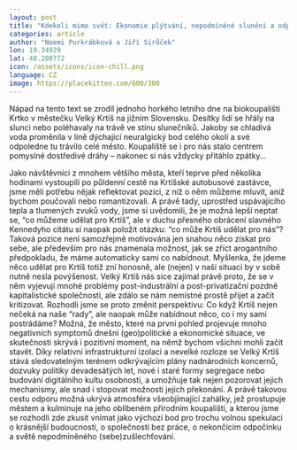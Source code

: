 ```yaml
---
layout: post
title: "Kdekoli mimo svět: Ekonomie plýtvání, nepodmíněné slunění a odpočinek jako zbraň"
categories: article
author: "Noemi Purkrábková a Jiří Sirůček"
lon: 19.34929
lat: 48.208772
icon: /assets/icons/icon-chill.png
language: CZ
image: https://placekitten.com/600/300
---
```


Nápad na tento text se zrodil jednoho horkého letního dne na biokoupališti Krtko v městečku Velký Krtíš na jižním Slovensku. Desítky lidí se hřály na slunci nebo poléhavaly na trávě ve stínu slunečníků. Jakoby se chladivá voda proměnila v líně dýchající neuralgický bod celého okolí a své odpoledne tu trávilo celé město. Koupaliště se i pro nás stalo centrem pomyslné dostředivé dráhy – nakonec si nás vždycky přitáhlo zpátky…

Jako návštěvníci z mnohem většího města, kteří teprve před několika hodinami vystoupili po půldenní cestě na Krtíšské autobusové zastávce, jsme měli potřebu nějak reflektovat pozici, z níž o něm můžeme mluvit, aniž bychom poučovali nebo romantizovali. A právě tady, uprostřed uspávajícího tepla a tlumených zvuků vody, jsme si uvědomili, že je možná lepší neptat se, “co můžeme udělat pro Krtíš”, ale v duchu přesného obrácení slavného Kennedyho citátu si naopak položit otázku: “co může Krtíš udělat pro nás”? Taková pozice není samozřejmě motivována jen snahou něco získat pro sebe, ale především pro nás znamenala možnost, jak se zříct arogantního předpokladu, že máme automaticky sami co nabídnout. Myšlenka, že jdeme něco udělat pro Krtíš totiž zní honosně, ale (nejen) v naší situaci by v sobě nutně nesla povýšenost. Velký Krtíš nás sice zajímal právě proto, že se v něm vyjevují mnohé problémy post-industrální a post-privatizační pozdně kapitalistické společnosti, ale zdálo se nám nemístné prostě přijet a začít kritizovat. Rozhodli jsme se proto změnit perspektivu: Co když Krtíš nejen nečeká na naše “rady”, ale naopak může nabídnout něco, co i my sami postrádáme?
Možná, že město, které na první pohled projevuje mnoho negativních symptomů dnešní (geo)politické a ekonomické situace, ve skutečnosti skrývá i pozitivní moment, na němž bychom všichni mohli začít stavět. Díky relativní infrastrukturní izolaci a nevelké rozloze se Velký Krtíš stává sledovatelným terénem odkrývajícím plány nadnárodních koncernů, dozvuky politiky devadesátých let, nové i staré formy segregace nebo budování digitálního kultu osobnosti, a umožňuje tak nejen pozorovat jejich mechanismy, ale snad i stopovat možnosti jejich překonání. A právě takovou cestu odporu možná ukrývá atmosféra všeobjímající zahálky, jež prostupuje městem a kulminuje na jeho oblíbeném přírodním koupališti, a kterou jsme se rozhodli zde zkusit vnímat jako výchozí bod pro trochu volnou spekulaci o krásnější budoucnosti, o společnosti bez práce, o nekončícím odpočinku a světě nepodmíněného (sebe)zušlechťování.
